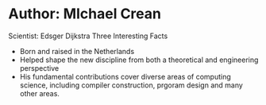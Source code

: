 # Author: MIchael Crean 
Scientist: Edsger Dijkstra
Three Interesting Facts
* Born and raised in the Netherlands 
* Helped shape the new discipline from both a theoretical and engineering perspective 
* His fundamental contributions cover diverse areas of computing science, including compiler construction, prgoram design and many other areas. 

